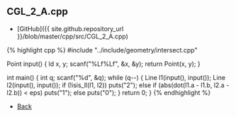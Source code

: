 ## CGL_2_A.cpp

- [GitHub]({{ site.github.repository_url }}/blob/master/cpp/src/CGL_2_A.cpp)

{% highlight cpp %}
#include "../include/geometry/intersect.cpp"

Point input() {
  ld x, y;
  scanf("%Lf%Lf", &x, &y);
  return Point(x, y);
}

int main() {
  int q;
  scanf("%d", &q);
  while (q--) {
    Line l1(input(), input());
    Line l2(input(), input());
    if (!isis_ll(l1, l2)) puts("2");
    else if (abs(dot(l1.a - l1.b, l2.a - l2.b)) < eps) puts("1");
    else puts("0");
  }
  return 0;
}
{% endhighlight %}

- [Back](../..)
